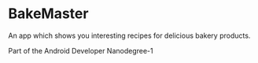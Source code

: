 # BakeMaster
An app which shows you interesting recipes for delicious bakery products.

Part of the Android Developer Nanodegree-1
